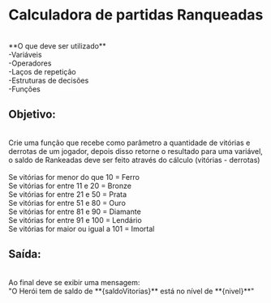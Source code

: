 # Calculadora de partidas Ranqueadas
<br>
**O que deve ser utilizado**<br>
-Variáveis<br>
-Operadores<br>
-Laços de repetição<br>
-Estruturas de decisões<br>
-Funções<br>

## Objetivo:
<br>
Crie uma função que recebe como parâmetro a quantidade de vitórias e derrotas de um jogador, depois disso retorne o resultado para uma variável, o saldo de Rankeadas deve ser feito através do cálculo (vitórias - derrotas)<br>
<br>
Se vitórias for menor do que 10 = Ferro<br>
Se vitórias for entre 11 e 20 = Bronze<br>
Se vitórias for entre 21 e 50 = Prata<br>
Se vitórias for entre 51 e 80 = Ouro<br>
Se vitórias for entre 81 e 90 = Diamante<br>
Se vitórias for entre 91 e 100 = Lendário<br>
Se vitórias for maior ou igual a 101 = Imortal<br>

## Saída:
<br>
Ao final deve se exibir uma mensagem:
<br>
"O Herói tem de saldo de **{saldoVitorias}** está no nível de **{nivel}**"